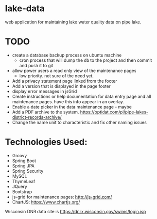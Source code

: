 # lake-data
web application for maintaining lake water quality data on pipe lake.

# TODO
 - create a database backup process on ubuntu machine
    - cron process that will dump the db to the project and then commit and push it to git
 - allow power users a read only view of the maintenance pages
    - low priority. not sure of the need yet.
  - Add a privacy statement page linked from the footer
  - Add a version that is displayed in the page footer
  - display error messages in jsGrid
  - Create instructions or help documentation for data entry page and all maintenance pages. have this info appear in an overlay.
  - Enable a date picker in the data maintenance page - maybe
  - Add a PDF archive to the system. https://optidat.com/pl/pipe-lakes-district-records-archive/
  - Change the name unit to characteristic and fix other naming issues

# Technologies Used:
- Groovy
- Spring Boot
- Spring JPA
- Spring Security
- MySQL
- ThymeLeaf
- JQuery
- Bootstrap
- js-grid for maintenance pages: http://js-grid.com/
- ChartJS: https://www.chartjs.org/

Wisconsin DNR data site is https://dnrx.wisconsin.gov/swims/login.jsp